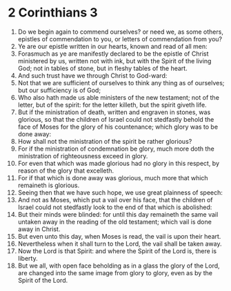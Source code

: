 ﻿# 2 Corinthians 3
1. Do we begin again to commend ourselves? or need we, as some others, epistles of commendation to you, or letters of commendation from you? 
2. Ye are our epistle written in our hearts, known and read of all men: 
3. Forasmuch as ye are manifestly declared to be the epistle of Christ ministered by us, written not with ink, but with the Spirit of the living God; not in tables of stone, but in fleshy tables of the heart. 
4. And such trust have we through Christ to God-ward: 
5. Not that we are sufficient of ourselves to think any thing as of ourselves; but our sufficiency is of God; 
6. Who also hath made us able ministers of the new testament; not of the letter, but of the spirit: for the letter killeth, but the spirit giveth life. 
7. But if the ministration of death, written and engraven in stones, was glorious, so that the children of Israel could not stedfastly behold the face of Moses for the glory of his countenance; which glory was to be done away: 
8. How shall not the ministration of the spirit be rather glorious? 
9. For if the ministration of condemnation be glory, much more doth the ministration of righteousness exceed in glory. 
10. For even that which was made glorious had no glory in this respect, by reason of the glory that excelleth. 
11. For if that which is done away was glorious, much more that which remaineth is glorious. 
12. Seeing then that we have such hope, we use great plainness of speech: 
13. And not as Moses, which put a vail over his face, that the children of Israel could not stedfastly look to the end of that which is abolished: 
14. But their minds were blinded: for until this day remaineth the same vail untaken away in the reading of the old testament; which vail is done away in Christ. 
15. But even unto this day, when Moses is read, the vail is upon their heart. 
16. Nevertheless when it shall turn to the Lord, the vail shall be taken away. 
17. Now the Lord is that Spirit: and where the Spirit of the Lord is, there is liberty. 
18. But we all, with open face beholding as in a glass the glory of the Lord, are changed into the same image from glory to glory, even as by the Spirit of the Lord. 
